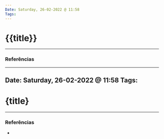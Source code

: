 ```yaml
---
Date: Saturday, 26-02-2022 @ 11:58
Tags:
---
```

# {{title}}

---
### Referências
- ---
Date: Saturday, 26-02-2022 @ 11:58
Tags:
---
# {title}

---
### Referências
- 